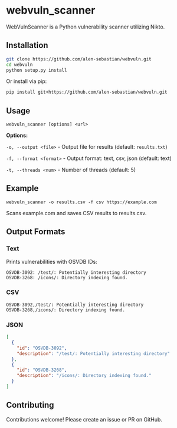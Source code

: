 # webvuln_scanner 

WebVulnScanner is a Python vulnerability scanner utilizing Nikto.

## Installation

```bash
git clone https://github.com/alen-sebastian/webvuln.git
cd webvuln 
python setup.py install
```

Or install via pip:

```bash 
pip install git+https://github.com/alen-sebastian/webvuln.git
```

## Usage

```
webvuln_scanner [options] <url>
```

**Options:**

`-o, --output <file>` - Output file for results (default: `results.txt`)

`-f, --format <format>` - Output format: text, csv, json (default: text) 

`-t, --threads <num>` - Number of threads (default: 5)

## Example 

```
webvuln_scanner -o results.csv -f csv https://example.com
```

Scans example.com and saves CSV results to results.csv.

## Output Formats

### Text

Prints vulnerabilities with OSVDB IDs:

```
OSVDB-3092: /test/: Potentially interesting directory  
OSVDB-3268: /icons/: Directory indexing found.
```

### CSV

```
OSVDB-3092,/test/: Potentially interesting directory
OSVDB-3268,/icons/: Directory indexing found.  
```

### JSON 

```json
[
  {
    "id": "OSVDB-3092",
    "description": "/test/: Potentially interesting directory"
  },
  {  
    "id": "OSVDB-3268",
    "description": "/icons/: Directory indexing found."
  }
]
```

## Contributing

Contributions welcome! Please create an issue or PR on GitHub. 
